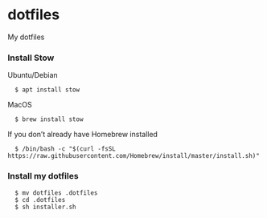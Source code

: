 # dotfiles

My dotfiles

### Install Stow

Ubuntu/Debian

```
  $ apt install stow
```

MacOS

```
  $ brew install stow
```

If you don’t already have Homebrew installed

```
  $ /bin/bash -c "$(curl -fsSL https://raw.githubusercontent.com/Homebrew/install/master/install.sh)"
```

### Install my dotfiles

```
  $ mv dotfiles .dotfiles
  $ cd .dotfiles
  $ sh installer.sh
```
